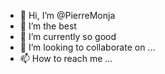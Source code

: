 - 👋 Hi, I’m @PierreMonja
- 👀 I’m the best
- 🌱 I’m currently so good
- 💞️ I’m looking to collaborate on ...
- 📫 How to reach me ...

<!---
PierreMonja/PierreMonja is a ✨ special ✨ repository because its `README.md` (this file) appears on your GitHub profile.
You can click the Preview link to take a look at your changes.
--->
